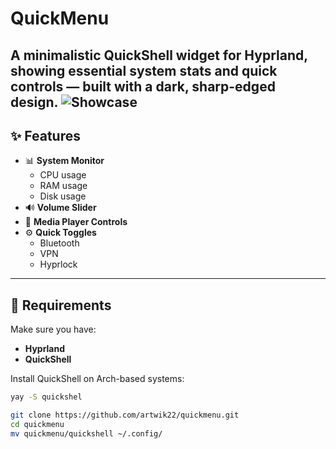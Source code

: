 # QuickMenu

A minimalistic **QuickShell widget** for **Hyprland**, showing essential system stats and quick controls — built with a **dark, sharp-edged design**.
![Showcase](assets/preview.png)
---

## ✨ Features

- 📊 **System Monitor**
  - CPU usage
  - RAM usage
  - Disk usage
- 🔊 **Volume Slider**
- 🎵 **Media Player Controls**
- ⚙️ **Quick Toggles**
  - Bluetooth
  - VPN
  - Hyprlock

---

## 🧩 Requirements

Make sure you have:

- **Hyprland**
- **QuickShell**

Install QuickShell on Arch-based systems:

```bash
yay -S quickshel
```
```bash
git clone https://github.com/artwik22/quickmenu.git
cd quickmenu
mv quickmenu/quickshell ~/.config/
```
